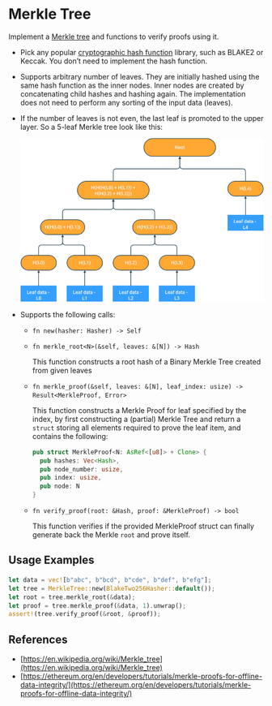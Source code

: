 # Merkle Tree

Implement a [Merkle tree](https://en.wikipedia.org/wiki/Merkle_tree) and functions to verify proofs using it.

- Pick any popular [cryptographic hash function](https://en.wikipedia.org/wiki/Cryptographic_hash_function) library, such as BLAKE2 or Keccak. You don’t need to implement the hash function.
- Supports arbitrary number of leaves. They are initially hashed using the same hash function as the inner nodes. Inner nodes are created by concatenating child hashes and hashing again. The implementation does not need to perform any sorting of the input data (leaves).
- If the number of leaves is not even, the last leaf is promoted to the upper layer. So a 5-leaf Merkle tree look like this:

    ![tree.png](docs/assets/tree.png)

- Supports the following calls:
    - `fn new(hasher: Hasher) -> Self`
    - `fn merkle_root<N>(&self, leaves: &[N]) -> Hash`

        This function constructs a root hash of a Binary Merkle Tree created from given leaves

    - `fn merkle_proof(&self, leaves: &[N], leaf_index: usize) -> Result<MerkleProof, Error>`

        This function constructs a Merkle Proof for leaf specified by the index, by first constructing a (partial) Merkle Tree and return a `struct` storing all elements required to prove the leaf item, and contains the following:

        ```rust
        pub struct MerkleProof<N: AsRef<[u8]> + Clone> {
          pub hashes: Vec<Hash>,
          pub node_number: usize,
          pub index: usize,
          pub node: N
        }
        ```

    - `fn verify_proof(root: &Hash, proof: &MerkleProof) -> bool`

        This function verifies if the provided MerkleProof struct can finally generate back the Merkle `root` and prove itself.


## Usage Examples

```rust
let data = vec![b"abc", b"bcd", b"cde", b"def", b"efg"];
let tree = MerkleTree::new(BlakeTwo256Hasher::default());
let root = tree.merkle_root(&data);
let proof = tree.merkle_proof(&data, 1).unwrap();
assert!(tree.verify_proof(&root, &proof));
```

## References

- [https://en.wikipedia.org/wiki/Merkle_tree](https://en.wikipedia.org/wiki/Merkle_tree)
- [https://ethereum.org/en/developers/tutorials/merkle-proofs-for-offline-data-integrity/](https://ethereum.org/en/developers/tutorials/merkle-proofs-for-offline-data-integrity/)
